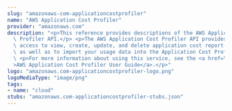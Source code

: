 ```yaml
---
slug: "amazonaws-com-applicationcostprofiler"
name: "AWS Application Cost Profiler"
provider: "amazonaws.com"
description: "<p>This reference provides descriptions of the AWS Application Cost\
  \ Profiler API.</p> <p>The AWS Application Cost Profiler API provides programmatic\
  \ access to view, create, update, and delete application cost report definitions,\
  \ as well as to import your usage data into the Application Cost Profiler service.</p>\
  \ <p>For more information about using this service, see the <a href=\"https://docs.aws.amazon.com/application-cost-profiler/latest/userguide/introduction.html\"\
  >AWS Application Cost Profiler User Guide</a>.</p>"
logo: "amazonaws.com-applicationcostprofiler-logo.png"
logoMediaType: "image/png"
tags:
- name: "cloud"
stubs: "amazonaws.com-applicationcostprofiler-stubs.json"
---
```

